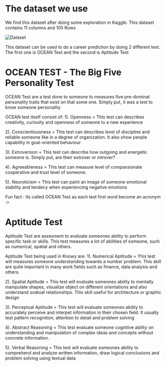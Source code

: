 # The dataset we use

We find this dataset after doing some exploration in Kaggle. This dataset contains 11 columns and 105 Rows

![Dataset](https://github.com/MarcelTRG/Git-Test/blob/master/Asset/Dataset.png)

This dataset can be used to do a career prediction by doing 2 different test. The first one is OCEAN Test and the second is Aptitude Test

# OCEAN TEST - The Big Five Personality Test

OCEAN Test are a test done to someone to measures five pre-dominat personality traits that exist on that some one. Simply put, it was a test to know someone personality

OCEAN test itself consist of:
1). Openness
=   This test can describes creativity, curiosity and openness of someone to a new experience

2). Conscientiousness
=   This test can describes level of discipline and reliable someone like in a degree of organization. It also show people capability in goal-oriented behaviour

3). Extroversion
=  This test can describe how outgoing and energetic someone is. Simply put, are their extrover or introver? 

4). Agreeableness
=   This test can measure level of compassionate cooperative and trust level of someone. 

5). Neuroticism
=   This test can paint an image of someone emotional stability and tendecy when experiencing negative emotions

Fun fact : Its called OCEAN Test as each test first word become an acronym :>

# Aptitude Test

Aptitude Test are assesment to evaluate someones ability to perform specific task or skills. This test measures a lot of abilities of someone, such as numerical, spatial and others.

Aptitude Test being used in Knowy are:
1). Numerical Aptitude
=   Yhis test will measures someone understanding towards a number problem. This skill are quite important in many work fields such as finance, data analysis and others. 

2). Spatial Aptitude
=   This test will evaluate someones ability to mentally manipulate shapes, visualize object on different orientations and also understand soatual relationships. This skill useful for architecture or graphic design

3). Perceptual Aptitude
=   This test will evaluate someones ability to accurately perceive and interpet information in their chosen field. It usually test pattern recognition, attention to detail and problem solving

4). Abstract Reasoning
=   This test evaluate someone cognitive ability on understanding and manipulation of complex ideas and concepts without concrete information. 

5). Verbal Reasoning
=   This test will evaluate someones ability to comprehend and analyze written information, draw logical conclusions and problem solving using textual data